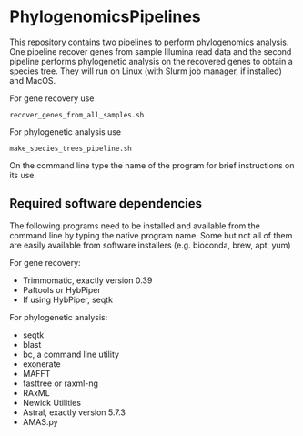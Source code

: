 # PhylogenomicsPipelines

This repository contains two pipelines to perform phylogenomics analysis. One pipeline recover genes from sample Illumina read data and the second pipeline performs phylogenetic analysis on the recovered genes to obtain a species tree. They will run on Linux (with Slurm job manager, if installed) and MacOS.

For gene recovery use
```
recover_genes_from_all_samples.sh
```

For phylogenetic analysis use
```
make_species_trees_pipeline.sh
```

On the command line type the name of the program for brief instructions on its use.
 
## Required software dependencies
The following programs need to be installed and available from the command line by typing the native program name. Some but not all of them are easily available from software installers (e.g. bioconda, brew, apt, yum)

For gene recovery:
* Trimmomatic, exactly version 0.39
* Paftools or HybPiper
* If using HybPiper, seqtk

For phylogenetic analysis:
* seqtk
* blast
* bc, a command line utility
* exonerate
* MAFFT
* fasttree or raxml-ng
* RAxML
* Newick Utilities
* Astral, exactly version 5.7.3
* AMAS.py





